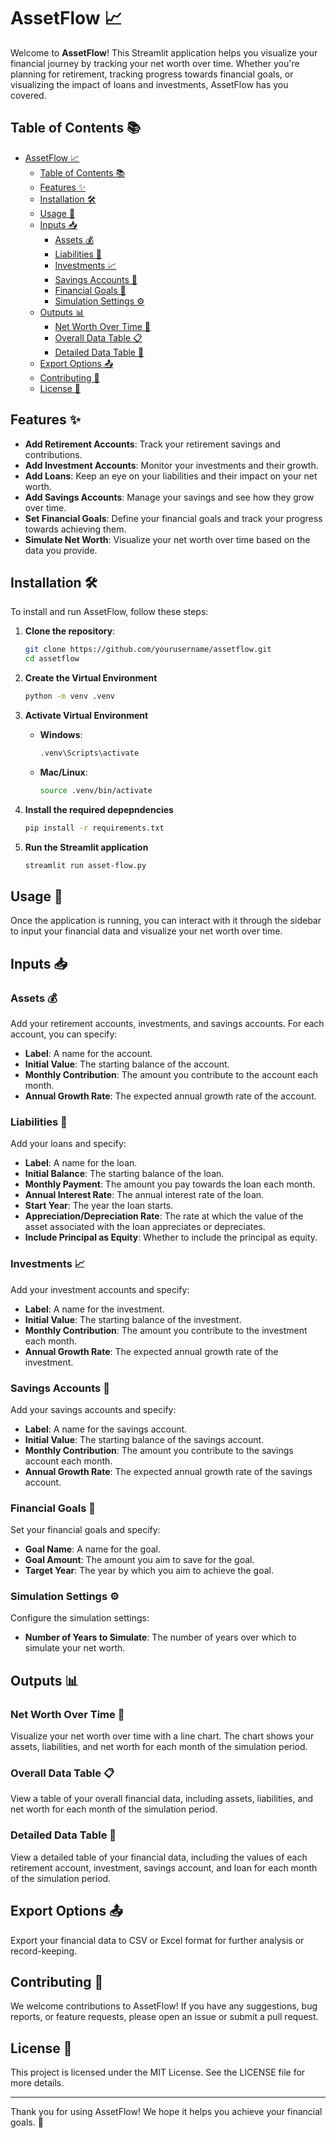 # AssetFlow 📈

Welcome to **AssetFlow**! This Streamlit application helps you visualize your financial journey by tracking your net worth over time. Whether you're planning for retirement, tracking progress towards financial goals, or visualizing the impact of loans and investments, AssetFlow has you covered.

## Table of Contents 📚

- [AssetFlow 📈](#assetflow-)
  - [Table of Contents 📚](#table-of-contents-)
  - [Features ✨](#features-)
  - [Installation 🛠️](#installation-️)
  - [Usage 🚀](#usage-)
  - [Inputs 📥](#inputs-)
    - [Assets 💰](#assets-)
    - [Liabilities 💸](#liabilities-)
    - [Investments 📈](#investments-)
    - [Savings Accounts 🏦](#savings-accounts-)
    - [Financial Goals 🎯](#financial-goals-)
    - [Simulation Settings ⚙️](#simulation-settings-️)
  - [Outputs 📊](#outputs-)
    - [Net Worth Over Time 📅](#net-worth-over-time-)
    - [Overall Data Table 📋](#overall-data-table-)
    - [Detailed Data Table 📑](#detailed-data-table-)
  - [Export Options 📤](#export-options-)
  - [Contributing 🤝](#contributing-)
  - [License 📜](#license-)

## Features ✨

- **Add Retirement Accounts**: Track your retirement savings and contributions.
- **Add Investment Accounts**: Monitor your investments and their growth.
- **Add Loans**: Keep an eye on your liabilities and their impact on your net worth.
- **Add Savings Accounts**: Manage your savings and see how they grow over time.
- **Set Financial Goals**: Define your financial goals and track your progress towards achieving them.
- **Simulate Net Worth**: Visualize your net worth over time based on the data you provide.

## Installation 🛠️

To install and run AssetFlow, follow these steps:

1. **Clone the repository**:

   ```bash
   git clone https://github.com/yourusername/assetflow.git
   cd assetflow
   ```

2. **Create the Virtual Environment**

   ```bash
   python -m venv .venv
   ```

3. **Activate Virtual Environment**

   - **Windows**:

     ```bash
     .venv\Scripts\activate
     ```

   - **Mac/Linux**:

     ```bash
     source .venv/bin/activate
     ```

4. **Install the required depepndencies**

   ```bash
   pip install -r requirements.txt
   ```

5. **Run the Streamlit application**

   ```bash
   streamlit run asset-flow.py
   ```

## Usage 🚀

Once the application is running, you can interact with it through the sidebar to input your financial data and visualize your net worth over time.

## Inputs 📥

### Assets 💰

Add your retirement accounts, investments, and savings accounts. For each account, you can specify:

- **Label**: A name for the account.
- **Initial Value**: The starting balance of the account.
- **Monthly Contribution**: The amount you contribute to the account each month.
- **Annual Growth Rate**: The expected annual growth rate of the account.

### Liabilities 💸

Add your loans and specify:

- **Label**: A name for the loan.
- **Initial Balance**: The starting balance of the loan.
- **Monthly Payment**: The amount you pay towards the loan each month.
- **Annual Interest Rate**: The annual interest rate of the loan.
- **Start Year**: The year the loan starts.
- **Appreciation/Depreciation Rate**: The rate at which the value of the asset associated with the loan appreciates or depreciates.
- **Include Principal as Equity**: Whether to include the principal as equity.

### Investments 📈

Add your investment accounts and specify:

- **Label**: A name for the investment.
- **Initial Value**: The starting balance of the investment.
- **Monthly Contribution**: The amount you contribute to the investment each month.
- **Annual Growth Rate**: The expected annual growth rate of the investment.

### Savings Accounts 🏦

Add your savings accounts and specify:

- **Label**: A name for the savings account.
- **Initial Value**: The starting balance of the savings account.
- **Monthly Contribution**: The amount you contribute to the savings account each month.
- **Annual Growth Rate**: The expected annual growth rate of the savings account.

### Financial Goals 🎯

Set your financial goals and specify:

- **Goal Name**: A name for the goal.
- **Goal Amount**: The amount you aim to save for the goal.
- **Target Year**: The year by which you aim to achieve the goal.

### Simulation Settings ⚙️

Configure the simulation settings:

- **Number of Years to Simulate**: The number of years over which to simulate your net worth.

## Outputs 📊

### Net Worth Over Time 📅

Visualize your net worth over time with a line chart. The chart shows your assets, liabilities, and net worth for each month of the simulation period.

### Overall Data Table 📋

View a table of your overall financial data, including assets, liabilities, and net worth for each month of the simulation period.

### Detailed Data Table 📑

View a detailed table of your financial data, including the values of each retirement account, investment, savings account, and loan for each month of the simulation period.

## Export Options 📤

Export your financial data to CSV or Excel format for further analysis or record-keeping.

## Contributing 🤝

We welcome contributions to AssetFlow! If you have any suggestions, bug reports, or feature requests, please open an issue or submit a pull request.

## License 📜

This project is licensed under the MIT License. See the LICENSE file for more details.

---

Thank you for using AssetFlow! We hope it helps you achieve your financial goals. 🚀
